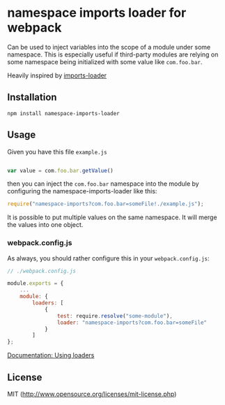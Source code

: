 # namespace imports loader for webpack

Can be used to inject variables into the scope of a module under some namespace. This is especially useful if third-party modules are relying on some namespace being initialized with some value like `com.foo.bar`.

Heavily inspired by [imports-loader](https://github.com/webpack/imports-loader)

## Installation

```
npm install namespace-imports-loader
```

## Usage

Given you have this file `example.js`

```javascript

var value = com.foo.bar.getValue()
```

then you can inject the `com.foo.bar` namespace into the module by configuring the namespace-imports-loader like this:

``` javascript
require("namespace-imports?com.foo.bar=someFile!./example.js");
```

It is possible to put multiple values on the same namespace. It will merge the values into one object.

### webpack.config.js

As always, you should rather configure this in your `webpack.config.js`:

```javascript
// ./webpack.config.js

module.exports = {
    ...
    module: {
        loaders: [
            {
                test: require.resolve("some-module"),
                loader: "namespace-imports?com.foo.bar=someFile"
            }
        ]
};
```

[Documentation: Using loaders](http://webpack.github.io/docs/using-loaders.html)

## License

MIT (http://www.opensource.org/licenses/mit-license.php)